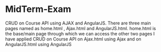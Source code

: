# MidTerm-Exam
CRUD on Course API using AJAX and AngularJS.
There are three main pages named as home.html , Ajax.html and AngularJS.html.
home.html is the base/main page through which we can access the other two pages
I have applied CRUD on Course API on Ajax.html using Ajax and on AngularJS.html using AngularJS

